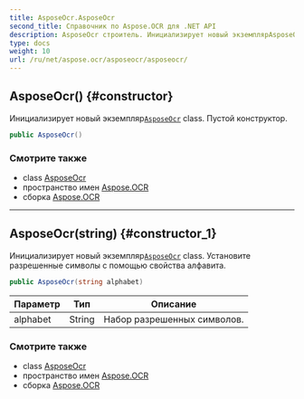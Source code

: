```yaml
---
title: AsposeOcr.AsposeOcr
second_title: Справочник по Aspose.OCR для .NET API
description: AsposeOcr строитель. Инициализирует новый экземплярAsposeOcr class. Пустой конструктор.
type: docs
weight: 10
url: /ru/net/aspose.ocr/asposeocr/asposeocr/
---
```

## AsposeOcr() {#constructor}

Инициализирует новый экземпляр[`AsposeOcr`](../) class. Пустой конструктор.

```csharp
public AsposeOcr()
```

### Смотрите также

* class [AsposeOcr](../)
* пространство имен [Aspose.OCR](../../asposeocr/)
* сборка [Aspose.OCR](../../../)

---

## AsposeOcr(string) {#constructor_1}

Инициализирует новый экземпляр[`AsposeOcr`](../) class. Установите разрешенные символы с помощью свойства алфавита.

```csharp
public AsposeOcr(string alphabet)
```

| Параметр | Тип | Описание |
| --- | --- | --- |
| alphabet | String | Набор разрешенных символов. |

### Смотрите также

* class [AsposeOcr](../)
* пространство имен [Aspose.OCR](../../asposeocr/)
* сборка [Aspose.OCR](../../../)


